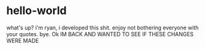 # hello-world
what's up? i'm ryan, i developed this shit. enjoy not bothering everyone with your quotes. bye.
Ok IM BACK AND WANTED TO SEE IF THESE CHANGES WERE MADE
